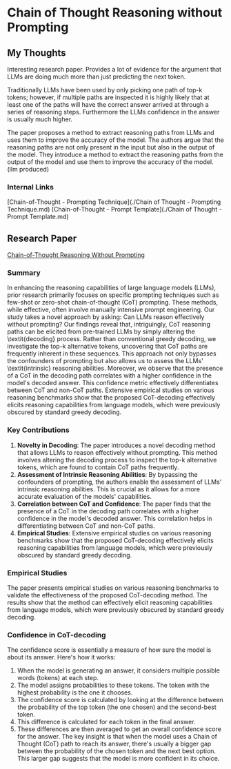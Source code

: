 # Chain of Thought Reasoning without Prompting

## My Thoughts
Interesting research paper. Provides a lot of evidence for the argument that LLMs are doing much more than just predicting the next token.

Traditionally LLMs have been used by only picking one path of top-k tokens; however, if multiple paths are inspected it is highly likely that at least one of the paths will have the correct answer arrived at through a series of reasoning steps. Furthermore the LLMs confidence in the answer is usually much higher.

The paper proposes a method to extract reasoning paths from LLMs and uses them to improve the accuracy of the model. The authors argue that the reasoning paths are not only present in the input but also in the output of the model. They introduce a method to extract the reasoning paths from the output of the model and use them to improve the accuracy of the model. (llm produced)

### Internal Links
[Chain-of-Thought - Prompting Technique](./Chain of Thought - Prompting Technique.md)
[Chain-of-Thought - Prompt Template](./Chain of Thought - Prompt Template.md)

## Research Paper
[Chain-of-Thought Reasoning Without Prompting](https://arxiv.org/abs/2402.10200)
### Summary
In enhancing the reasoning capabilities of large language models (LLMs), prior research primarily focuses on specific prompting techniques such as few-shot or zero-shot chain-of-thought (CoT) prompting. These methods, while effective, often involve manually intensive prompt engineering. Our study takes a novel approach by asking: Can LLMs reason effectively without prompting? Our findings reveal that, intriguingly, CoT reasoning paths can be elicited from pre-trained LLMs by simply altering the \textit{decoding} process. Rather than conventional greedy decoding, we investigate the top-k alternative tokens, uncovering that CoT paths are frequently inherent in these sequences. This approach not only bypasses the confounders of prompting but also allows us to assess the LLMs' \textit{intrinsic} reasoning abilities. Moreover, we observe that the presence of a CoT in the decoding path correlates with a higher confidence in the model's decoded answer. This confidence metric effectively differentiates between CoT and non-CoT paths. Extensive empirical studies on various reasoning benchmarks show that the proposed CoT-decoding effectively elicits reasoning capabilities from language models, which were previously obscured by standard greedy decoding.

### Key Contributions
1. **Novelty in Decoding**: The paper introduces a novel decoding method that allows LLMs to reason effectively without prompting. This method involves altering the decoding process to inspect the top-k alternative tokens, which are found to contain CoT paths frequently.
2. **Assessment of Intrinsic Reasoning Abilities**: By bypassing the confounders of prompting, the authors enable the assessment of LLMs' intrinsic reasoning abilities. This is crucial as it allows for a more accurate evaluation of the models' capabilities.
3. **Correlation between CoT and Confidence**: The paper finds that the presence of a CoT in the decoding path correlates with a higher confidence in the model's decoded answer. This correlation helps in differentiating between CoT and non-CoT paths.
4. **Empirical Studies**: Extensive empirical studies on various reasoning benchmarks show that the proposed CoT-decoding effectively elicits reasoning capabilities from language models, which were previously obscured by standard greedy decoding.

### Empirical Studies
The paper presents empirical studies on various reasoning benchmarks to validate the effectiveness of the proposed CoT-decoding method. The results show that the method can effectively elicit reasoning capabilities from language models, which were previously obscured by standard greedy decoding.

### Confidence in CoT-decoding
The confidence score is essentially a measure of how sure the model is about its answer. Here's how it works:
1. When the model is generating an answer, it considers multiple possible words (tokens) at each step.
2. The model assigns probabilities to these tokens. The token with the highest probability is the one it chooses.
3. The confidence score is calculated by looking at the difference between the probability of the top token (the one chosen) and the second-best token.
4. This difference is calculated for each token in the final answer.
5. These differences are then averaged to get an overall confidence score for the answer.
The key insight is that when the model uses a Chain of Thought (CoT) path to reach its answer, there's usually a bigger gap between the probability of the chosen token and the next best option. This larger gap suggests that the model is more confident in its choice.
